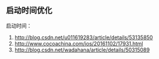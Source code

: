 ## 启动时间优化


启动时间：
1. http://blog.csdn.net/u011619283/article/details/53135850
2. http://www.cocoachina.com/ios/20161102/17931.html
3. http://blog.csdn.net/wadahana/article/details/50315089
